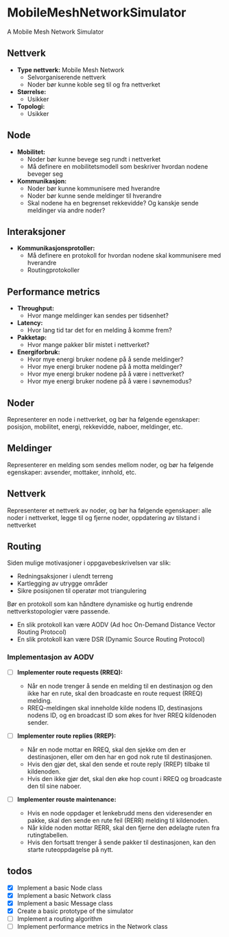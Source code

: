 # MobileMeshNetworkSimulator
A Mobile Mesh Network Simulator


## Nettverk
- **Type nettverk:** Mobile Mesh Network
    - Selvorganiserende nettverk
    - Noder bør kunne koble seg til og fra nettverket
- **Størrelse:** 
    - Usikker
- **Topologi:** 
    - Usikker
## Node
- **Mobilitet:** 
    - Noder bør kunne bevege seg rundt i nettverket
    - Må definere en mobilitetsmodell som beskriver hvordan nodene beveger seg
- **Kommunikasjon:**
    - Noder bør kunne kommunisere med hverandre
    - Noder bør kunne sende meldinger til hverandre
    - Skal nodene ha en begrenset rekkevidde? Og kanskje sende meldinger via andre noder?

## Interaksjoner
- **Kommunikasjonsprotoller:** 
    - Må definere en protokoll for hvordan nodene skal kommunisere med hverandre
    - Routingprotokoller 

## Performance metrics
- **Throughput:** 
    - Hvor mange meldinger kan sendes per tidsenhet?
- **Latency:** 
    - Hvor lang tid tar det for en melding å komme frem?
- **Pakketap:** 
    - Hvor mange pakker blir mistet i nettverket?
- **Energiforbruk:**
    - Hvor mye energi bruker nodene på å sende meldinger?
    - Hvor mye energi bruker nodene på å motta meldinger?
    - Hvor mye energi bruker nodene på å være i nettverket?
    - Hvor mye energi bruker nodene på å være i søvnemodus?

## Noder
Representerer en node i nettverket, og bør ha følgende egenskaper:
posisjon, mobilitet, energi, rekkevidde, naboer, meldinger, etc.

## Meldinger
Representerer en melding som sendes mellom noder, og bør ha følgende egenskaper:
avsender, mottaker, innhold, etc.

## Nettverk
Representerer et nettverk av noder, og bør ha følgende egenskaper:
alle noder i nettverket, legge til og fjerne noder, oppdatering av tilstand i nettverket

## Routing
Siden mulige motivasjoner i oppgavebeskrivelsen var slik:

- Redningsaksjoner i ulendt terreng
- Kartlegging av utrygge områder
- Sikre posisjonen til operatør mot triangulering

Bør en protokoll som kan håndtere dynamiske og hurtig endrende nettverkstopologier være passende.
- En slik protokoll kan være AODV (Ad hoc On-Demand Distance Vector Routing Protocol)
- En slik protokoll kan være DSR (Dynamic Source Routing Protocol)

### Implementasjon av AODV
- [ ] **Implementer route requests (RREQ):**
   - Når en node trenger å sende en melding til en destinasjon og den ikke har en rute, skal den broadcaste en route request (RREQ) melding.
   - RREQ-meldingen skal inneholde kilde nodens ID, destinasjons nodens ID, og en broadcast ID som økes for hver RREQ kildenoden sender.

- [ ] **Implementer route replies (RREP):**
   - Når en node mottar en RREQ, skal den sjekke om den er destinasjonen, eller om den har en god nok rute til destinasjonen.
   - Hvis den gjør det, skal den sende et route reply (RREP) tilbake til kildenoden.
   - Hvis den ikke gjør det, skal den øke hop count i RREQ og broadcaste den til sine naboer.

- [ ] **Implementer rouste maintenance:**
   - Hvis en node oppdager et lenkebrudd mens den videresender en pakke, skal den sende en rute feil (RERR) melding til kildenoden.
   - Når kilde noden mottar RERR, skal den fjerne den ødelagte ruten fra rutingtabellen.
   - Hvis den fortsatt trenger å sende pakker til destinasjonen, kan den starte ruteoppdagelse på nytt.

## todos
- [x] Implement a basic Node class
- [x] Implement a basic Network class
- [x] Implement a basic Message class
- [x] Create a basic prototype of the simulator
- [ ] Implement a routing algorithm
- [ ] Implement performance metrics in the Network class
